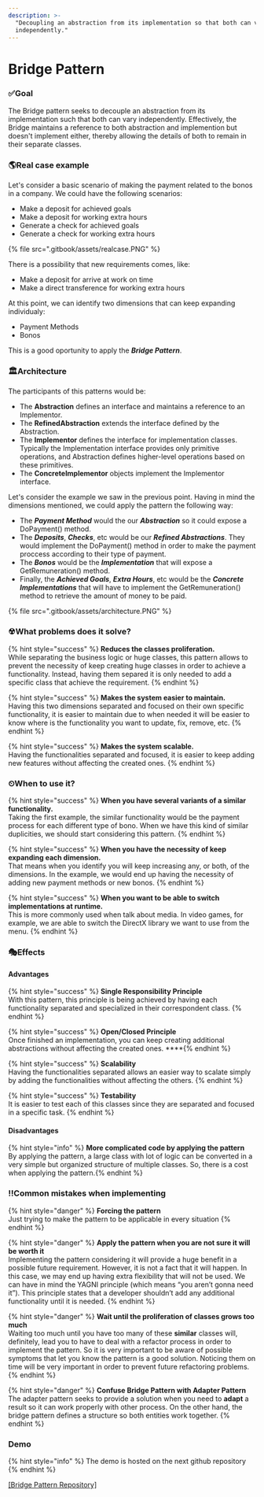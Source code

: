 ```yaml
---
description: >-
  "Decoupling an abstraction from its implementation so that both can vary
  independently."
---
```


# Bridge Pattern

### ✅Goal

The Bridge pattern seeks to decouple an abstraction from its implementation such that both can vary independently. Effectively, the Bridge maintains a reference to both abstraction and implemention but doesn't implement either, thereby allowing the details of both to remain in their separate classes.

### 🌎Real case example

Let's consider a basic scenario of making the payment related to the bonos in a company. We could have the following scenarios:

* Make a deposit for achieved goals
* Make a deposit for working extra hours
* Generate a check for achieved goals
* Generate a check for working extra hours

{% file src=".gitbook/assets/realcase.PNG" %}

There is a possibility that new requirements comes, like:

* Make a deposit for arrive at work on time
* Make a direct transference for working extra hours

At this point, we can identify two dimensions that can keep expanding individualy:

* Payment Methods
* Bonos

This is a good oportunity to apply the _**Bridge Pattern**_.

### 🏛Architecture

The participants of this patterns would be:

* The **Abstraction** defines an interface and maintains a reference to an Implementor.
* The **RefinedAbstraction** extends the interface defined by the Abstraction. 
* The **Implementor** defines the interface for implementation classes. Typically the Implementation interface provides only primitive operations, and Abstraction defines higher-level operations based on these primitives.
* The **ConcreteImplementor** objects implement the Implementor interface.

Let's consider the example we saw in the previous point. Having in mind the dimensions mentioned, we could apply the pattern the following way:

* The _**Payment Method**_ would the our _**Abstraction**_ so it could expose a DoPayment\(\) method.
* The _**Deposits**_, _**Checks**_, etc would be our _**Refined Abstractions**_. They would implement the DoPayment\(\) method in order to make the payment proccess according to their type of payment.
* The _**Bonos**_ would be the _**Implementation**_ that will expose a GetRemuneration\(\) method.
* Finally, the _**Achieved Goals**_, _**Extra Hours**_, etc would be the _**Concrete Implementations**_ that will have to implement the GetRemuneration\(\) method to retrieve the amount of money to be paid.

{% file src=".gitbook/assets/architecture.PNG" %}

### ☢What problems does it solve?

{% hint style="success" %} **Reduces the classes proliferation.**  
While separating the business logic or huge classes, this pattern allows to prevent the necessity of keep creating huge classes in order to achieve a functionality. Instead, having them separed it is only needed to add a specific class that achieve the requirement. {% endhint %}

{% hint style="success" %} **Makes the system easier to maintain.**  
Having this two dimensions separated and focused on their own specific functionality, it is easier to maintain due to when needed it will be easier to know where is the functionality you want to update, fix, remove, etc. {% endhint %}

{% hint style="success" %} **Makes the system scalable.**  
Having the functionalities separated and focused, it is easier to keep adding new features without affecting the created ones. {% endhint %}

### ⏲When to use it?

{% hint style="success" %} **When you have several variants of a similar functionality.**  
Taking the first example, the similar functionality would be the payment process for each different type of bono. When we have this kind of similar duplicities, we should start considering this pattern. {% endhint %}

{% hint style="success" %} **When you have the necessity of keep expanding each dimension.**  
That means when you identify you will keep increasing any, or both, of the dimensions. In the example, we would end up having the necessity of adding new payment methods or new bonos. {% endhint %}

{% hint style="success" %} **When you want to be able to switch implementations at runtime.**  
This is more commonly used when talk about media. In video games, for example, we are able to switch the DirectX library we want to use from the menu. {% endhint %}

### 🎭Effects

#### Advantages

{% hint style="success" %} **Single Responsibility Principle**  
With this pattern, this principle is being achieved by having each functionality separated and specialized in their correspondent class. {% endhint %}

{% hint style="success" %} **Open/Closed Principle**  
Once finished an implementation, you can keep creating additional abstractions without affecting the created ones. ****{% endhint %}

{% hint style="success" %} **Scalability**  
Having the functionalities separated allows an easier way to scalate simply by adding the functionalities without affecting the others. {% endhint %}

{% hint style="success" %} **Testability**  
It is easier to test each of this classes since they are separated and focused in a specific task. {% endhint %}

#### Disadvantages

{% hint style="info" %} **More complicated code by applying the pattern**  
By applying the pattern, a large class with lot of logic can be converted in a very simple but organized structure of multiple classes. So, there is a cost when applying the pattern.{% endhint %}

### ‼Common mistakes when implementing

{% hint style="danger" %} **Forcing the pattern**  
Just trying to make the pattern to be applicable in every situation {% endhint %}

{% hint style="danger" %} **Apply the pattern when you are not sure it will be worth it**  
Implementing the pattern considering it will provide a huge benefit in a possible future requirement. However, it is not a fact that it will happen. In this case, we may end up having extra flexibility that will not be used. We can have in mind the YAGNI principle \(which means “you aren’t gonna need it”\). This principle states that a developer shouldn’t add any additional functionality until it is needed. {% endhint %}

{% hint style="danger" %} **Wait until the proliferation of classes grows too much**  
Waiting too much until you have too many of these **similar** classes will, definitely, lead you to have to deal with a refactor process in order to implement the pattern. So it is very important to be aware of possible symptoms that let you know the pattern is a good solution. Noticing them on time will be very important in order to prevent future refactoring problems. {% endhint %}

{% hint style="danger" %} **Confuse Bridge Pattern with Adapter Pattern**  
The adapter pattern seeks to provide a solution when you need to **adapt** a result so it can work properly with other process. On the other hand, the bridge pattern defines a structure so both entities work together. {% endhint %}

### Demo

{% hint style="info" %} The demo is hosted on the next github repository {% endhint %}

[\[Bridge Pattern Repository\]](https://github.com/jordinola/BridgePattern)

